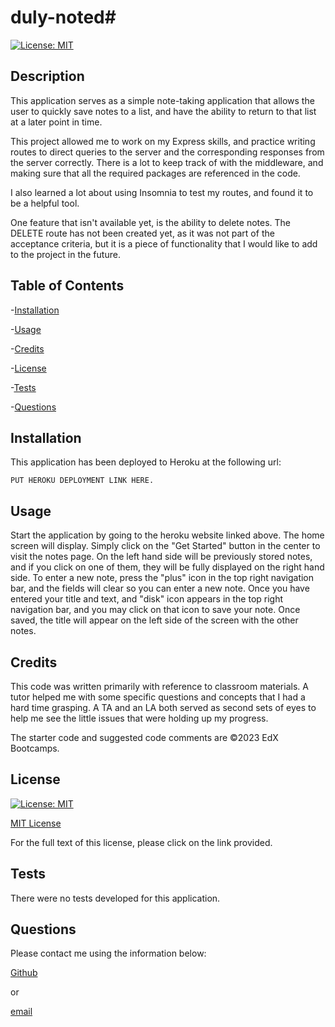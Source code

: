# duly-noted# 

[![License: MIT](https://img.shields.io/badge/License-MIT-yellow.svg)](https://opensource.org/licenses/MIT)

## Description

This application serves as a simple note-taking application that allows the user to quickly save notes to a list, and have the ability to return to that list at a later point in time.

This project allowed me to work on my Express skills, and practice writing routes to direct queries to the server and the corresponding responses from the server correctly.  There is a lot to keep track of with the middleware, and making sure that all the required packages are referenced in the code.

I also learned a lot about using Insomnia to test my routes, and found it to be a helpful tool.

One feature that isn't available yet, is the ability to delete notes.  The DELETE route has not been created yet, as it was not part of the acceptance criteria, but it is a piece of functionality that I would like to add to the project in the future.

## Table of Contents

-[Installation](#Installation)

-[Usage](#Usage)

-[Credits](#Credits)

-[License](#License)

-[Tests](#Tests)

-[Questions](#Questions)

## Installation

This application has been deployed to Heroku at the following url:

    PUT HEROKU DEPLOYMENT LINK HERE.

## Usage

Start the application by going to the heroku website linked above.  The home screen will display.  Simply click on the "Get Started" button in the center to visit the notes page.  On the left hand side will be previously stored notes, and if you click on one of them, they will be fully displayed on the right hand side.  To enter a new note, press the "plus" icon in the top right navigation bar, and the fields will clear so you can enter a new note.  Once you have entered your title and text, and "disk" icon appears in the top right navigation bar, and you may click on that icon to save your note.  Once saved, the title will appear on the left side of the screen with the other notes.

## Credits

This code was written primarily with reference to classroom materials.  A tutor helped me with some specific questions and concepts that I had a hard time grasping.  A TA and an LA both served as second sets of eyes to help me see the little issues that were holding up my progress.

The starter code and suggested code comments are ©2023 EdX Bootcamps.

## License

[![License: MIT](https://img.shields.io/badge/License-MIT-yellow.svg)](https://opensource.org/licenses/MIT)

[MIT License](https://opensource.org/license/mit-0/)

For the full text of this license, please click on the link provided.

## Tests

There were no tests developed for this application.

## Questions

Please contact me using the information below:

[Github](https://github.com/lhardywilcox)

or

[email](motacycaryda@mac.com)